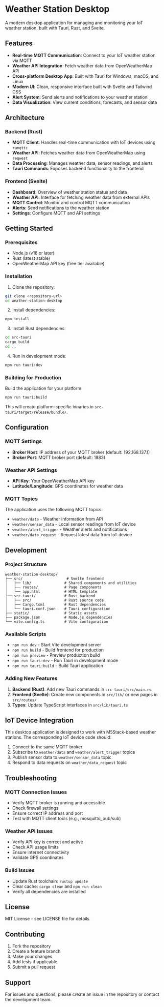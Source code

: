 # Weather Station Desktop

A modern desktop application for managing and monitoring your IoT weather station, built with Tauri, Rust, and Svelte.

## Features

- **Real-time MQTT Communication**: Connect to your IoT weather station via MQTT
- **Weather API Integration**: Fetch weather data from OpenWeatherMap API
- **Cross-platform Desktop App**: Built with Tauri for Windows, macOS, and Linux
- **Modern UI**: Clean, responsive interface built with Svelte and Tailwind CSS
- **Alert System**: Send alerts and notifications to your weather station
- **Data Visualization**: View current conditions, forecasts, and sensor data

## Architecture

### Backend (Rust)
- **MQTT Client**: Handles real-time communication with IoT devices using `rumqttc`
- **Weather API**: Fetches weather data from OpenWeatherMap using `reqwest`
- **Data Processing**: Manages weather data, sensor readings, and alerts
- **Tauri Commands**: Exposes backend functionality to the frontend

### Frontend (Svelte)
- **Dashboard**: Overview of weather station status and data
- **Weather API**: Interface for fetching weather data from external APIs
- **MQTT Control**: Monitor and control MQTT communication
- **Alerts**: Send notifications to the weather station
- **Settings**: Configure MQTT and API settings

## Getting Started

### Prerequisites

- Node.js (v18 or later)
- Rust (latest stable)
- OpenWeatherMap API key (free tier available)

### Installation

1. Clone the repository:
```bash
git clone <repository-url>
cd weather-station-desktop
```

2. Install dependencies:
```bash
npm install
```

3. Install Rust dependencies:
```bash
cd src-tauri
cargo build
cd ..
```

4. Run in development mode:
```bash
npm run tauri:dev
```

### Building for Production

Build the application for your platform:
```bash
npm run tauri:build
```

This will create platform-specific binaries in `src-tauri/target/release/bundle/`.

## Configuration

### MQTT Settings
- **Broker Host**: IP address of your MQTT broker (default: 192.168.137.1)
- **Broker Port**: MQTT broker port (default: 1883)

### Weather API Settings
- **API Key**: Your OpenWeatherMap API key
- **Latitude/Longitude**: GPS coordinates for weather data

### MQTT Topics

The application uses the following MQTT topics:

- `weather/data` - Weather information from API
- `weather/sensor_data` - Local sensor readings from IoT device
- `weather/alert_trigger` - Weather alerts and notifications
- `weather/data_request` - Request latest data from IoT device

## Development

### Project Structure

```
weather-station-desktop/
├── src/                    # Svelte frontend
│   ├── lib/               # Shared components and utilities
│   ├── routes/            # Page components
│   └── app.html           # HTML template
├── src-tauri/             # Rust backend
│   ├── src/               # Rust source code
│   ├── Cargo.toml         # Rust dependencies
│   └── tauri.conf.json    # Tauri configuration
├── static/                # Static assets
├── package.json           # Node.js dependencies
└── vite.config.ts         # Vite configuration
```

### Available Scripts

- `npm run dev` - Start Vite development server
- `npm run build` - Build frontend for production
- `npm run preview` - Preview production build
- `npm run tauri:dev` - Run Tauri in development mode
- `npm run tauri:build` - Build Tauri application

### Adding New Features

1. **Backend (Rust)**: Add new Tauri commands in `src-tauri/src/main.rs`
2. **Frontend (Svelte)**: Create new components in `src/lib/` or new pages in `src/routes/`
3. **Types**: Update TypeScript interfaces in `src/lib/tauri.ts`

## IoT Device Integration

This desktop application is designed to work with M5Stack-based weather stations. The corresponding IoT device code should:

1. Connect to the same MQTT broker
2. Subscribe to `weather/data` and `weather/alert_trigger` topics
3. Publish sensor data to `weather/sensor_data` topic
4. Respond to data requests on `weather/data_request` topic

## Troubleshooting

### MQTT Connection Issues
- Verify MQTT broker is running and accessible
- Check firewall settings
- Ensure correct IP address and port
- Test with MQTT client tools (e.g., mosquitto_pub/sub)

### Weather API Issues
- Verify API key is correct and active
- Check API usage limits
- Ensure internet connectivity
- Validate GPS coordinates

### Build Issues
- Update Rust toolchain: `rustup update`
- Clear cache: `cargo clean` and `npm run clean`
- Verify all dependencies are installed

## License

MIT License - see LICENSE file for details.

## Contributing

1. Fork the repository
2. Create a feature branch
3. Make your changes
4. Add tests if applicable
5. Submit a pull request

## Support

For issues and questions, please create an issue in the repository or contact the development team.